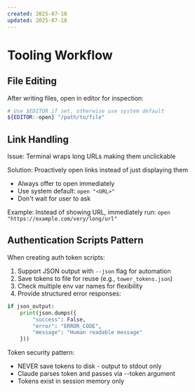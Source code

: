 ```yaml
---
created: 2025-07-10
updated: 2025-07-18
---
```


# Tooling Workflow

## File Editing

After writing files, open in editor for inspection:
```bash
# Use $EDITOR if set, otherwise use system default
${EDITOR:-open} "/path/to/file"
```

## Link Handling

Issue: Terminal wraps long URLs making them unclickable

Solution: Proactively open links instead of just displaying them
- Always offer to open immediately
- Use system default: `open "<URL>"`
- Don't wait for user to ask

Example: Instead of showing URL, immediately run:
`open "https://example.com/very/long/url"`

## Authentication Scripts Pattern

When creating auth token scripts:
1. Support JSON output with `--json` flag for automation
2. Save tokens to file for reuse (e.g., `tower_tokens.json`)
3. Check multiple env var names for flexibility
4. Provide structured error responses:

```python
if json_output:
    print(json.dumps({
        "success": False,
        "error": "ERROR_CODE",
        "message": "Human readable message"
    }))
```

Token security pattern:
- NEVER save tokens to disk - output to stdout only
- Claude parses token and passes via --token argument
- Tokens exist in session memory only
